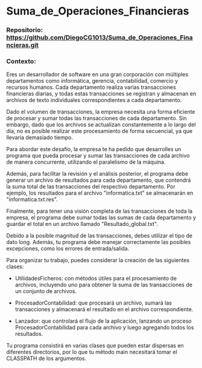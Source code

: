 # Suma_de_Operaciones_Financieras

### Repositorio: https://github.com/DiegoCG1013/Suma_de_Operaciones_Financieras.git

### Contexto: 
Eres un desarrollador de software en una gran corporación con múltiples departamentos como informática, gerencia, contabilidad, comercio y recursos humanos. Cada departamento realiza varias transacciones financieras diarias, y todas estas transacciones se registran y almacenan en archivos de texto individuales correspondientes a cada departamento.

Dado el volumen de transacciones, la empresa necesita una forma eficiente de procesar y sumar todas las transacciones de cada departamento. Sin embargo, dado que los archivos se actualizan constantemente a lo largo del día, no es posible realizar este procesamiento de forma secuencial, ya que llevaría demasiado tiempo.

Para abordar este desafío, la empresa te ha pedido que desarrolles un programa que pueda procesar y sumar las transacciones de cada archivo de manera concurrente, utilizando el paralelismo de la máquina.

Además, para facilitar la revisión y el análisis posterior, el programa debe generar un archivo de resultados para cada departamento, que contendrá la suma total de las transacciones del respectivo departamento. Por ejemplo, los resultados para el archivo "informatica.txt" se almacenarán en "informatica.txt.res".

Finalmente, para tener una visión completa de las transacciones de toda la empresa, el programa debe sumar todas las sumas de cada departamento y guardar el total en un archivo llamado "Resultado_global.txt".

Debido a la posible magnitud de las transacciones, debes utilizar el tipo de dato long. Además, tu programa debe manejar correctamente las posibles excepciones, como los errores de entrada/salida.

Para organizar tu trabajo, puedes considerar la creación de las siguientes clases:

- UtilidadesFicheros: con métodos útiles para el procesamiento de archivos, incluyendo uno para obtener la suma de las transacciones de un conjunto de archivos.

- ProcesadorContabilidad: que procesará un archivo, sumará las transacciones y almacenará el resultado en el archivo correspondiente.

- Lanzador: que controlará el flujo de la aplicación, lanzando un proceso ProcesadorContabilidad para cada archivo y luego agregando todos los resultados.

Tu programa consistirá en varias clases que pueden estar dispersas en diferentes directorios, por lo que tu método main necesitará tomar el CLASSPATH de los argumentos.
